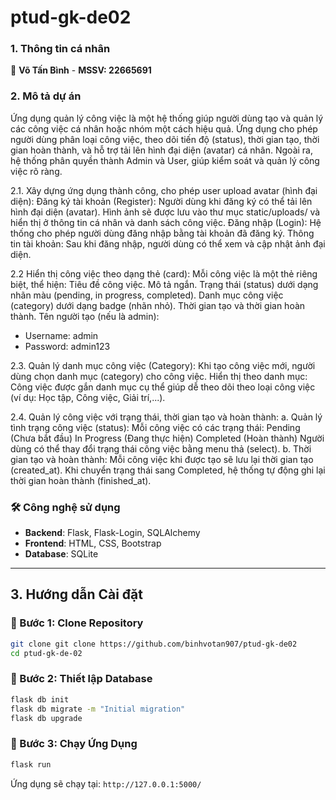 # ptud-gk-de02
  
### 1. Thông tin cá nhân
👤 **Võ Tấn Bình** -  **MSSV: 22665691**  

### 2. Mô tả dự án
Ứng dụng quản lý công việc là một hệ thống giúp người dùng tạo và quản lý các công việc cá nhân hoặc nhóm một cách hiệu quả. Ứng dụng cho phép người dùng phân loại công việc, theo dõi tiến độ (status), thời gian tạo, thời gian hoàn thành, và hỗ trợ tải lên hình đại diện (avatar) cá nhân. Ngoài ra, hệ thống phân quyền thành Admin và User, giúp kiểm soát và quản lý công việc rõ ràng.

2.1. Xây dựng ứng dụng thành công, cho phép user upload avatar (hình đại diện):
Đăng ký tài khoản (Register):
Người dùng khi đăng ký có thể tải lên hình đại diện (avatar). Hình ảnh sẽ được lưu vào thư mục static/uploads/ và hiển thị ở thông tin cá nhân và danh sách công việc.
Đăng nhập (Login):
Hệ thống cho phép người dùng đăng nhập bằng tài khoản đã đăng ký.
Thông tin tài khoản:
Sau khi đăng nhập, người dùng có thể xem và cập nhật ảnh đại diện.

2.2 Hiển thị công việc theo dạng thẻ (card):
Mỗi công việc là một thẻ riêng biệt, thể hiện:
Tiêu đề công việc.
Mô tả ngắn.
Trạng thái (status) dưới dạng nhãn màu (pending, in progress, completed).
Danh mục công việc (category) dưới dạng badge (nhãn nhỏ).
Thời gian tạo và thời gian hoàn thành.
Tên người tạo (nếu là admin): 
+ Username: admin
+ Password: admin123

2.3. Quản lý danh mục công việc (Category):
Khi tạo công việc mới, người dùng chọn danh mục (category) cho công việc.
Hiển thị theo danh mục:
Công việc được gắn danh mục cụ thể giúp dễ theo dõi theo loại công việc (ví dụ: Học tập, Công việc, Giải trí,...).

2.4. Quản lý công việc với trạng thái, thời gian tạo và hoàn thành:
a. Quản lý tình trạng công việc (status):
Mỗi công việc có các trạng thái:
Pending (Chưa bắt đầu)
In Progress (Đang thực hiện)
Completed (Hoàn thành)
Người dùng có thể thay đổi trạng thái công việc bằng menu thả (select).
b. Thời gian tạo và hoàn thành:
Mỗi công việc khi được tạo sẽ lưu lại thời gian tạo (created_at).
Khi chuyển trạng thái sang Completed, hệ thống tự động ghi lại thời gian hoàn thành (finished_at).

### 🛠 Công nghệ sử dụng
- **Backend**: Flask, Flask-Login, SQLAlchemy
- **Frontend**: HTML, CSS, Bootstrap
- **Database**: SQLite 

---

## 3. Hướng dẫn Cài đặt
### 🔹 Bước 1: Clone Repository
```sh
git clone git clone https://github.com/binhvotan907/ptud-gk-de02
cd ptud-gk-de-02

```

### 🔹 Bước 2: Thiết lập Database
```sh
flask db init
flask db migrate -m "Initial migration"
flask db upgrade
```

### 🔹 Bước 3: Chạy Ứng Dụng
```sh
flask run
```

Ứng dụng sẽ chạy tại: `http://127.0.0.1:5000/`
